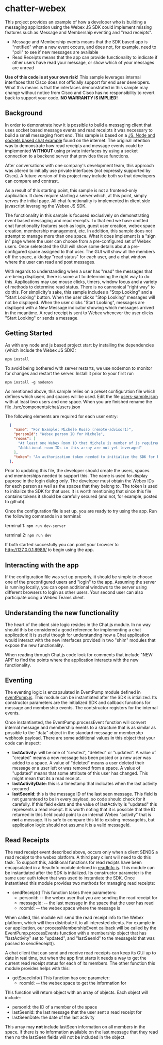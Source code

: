 # chatter-webex

This project provides an example of how a developer who is building a messaging application using the Webex JS SDK could implement missing features such as Message and Membership eventing and "read receipts". 
* Message and Membership events means that the SDK based app is "notified" when a new event occurs, and does not, for example, need to "poll" to see if new messages are available
* Read Receipts means that the app can provide functionality to indicate if other users have read your message, or show which of your messages are unread

**Use of this code is at your own risk!**  This sample leverages internal interfaces that Cisco does not officially support for end user developers.  What this means is that the interfaces demonstrated in this sample may change without notice from Cisco and Cisco has no responsibility to revert back to support your code.  **NO WARRANTY IS IMPLIED!**


## Background

In order to demonstrate how it is possible to build a messaging client that uses socket based message events and read receipts it was necessary to build a small messaging front end.   This sample is based on a [JS, Node and sockets based chat example](https://quantizd.com/build-chat-app-with-express-react-socket-io/) found on the internet.   The original intention was to demonstrate how read receipts and message events could be implemented **WITHOUT** using private interfaces by using a socket connection to a backend server that provides these functions.

After conversations with one company's development team, this approach was altered to initially use private interfaces (not expressly supported by Cisco).   A future version of this project may include both so that developers can compare and contrast.

As a result of this starting point, this sample is not a frontend-only application.  It does require starting a server which, at this point, simply serves the initial page.  All chat functionality is implemented in client side javascript leveraging the Webex JS SDK.

The functionality in this sample is focused exclusively on demonstrating event based messaging and read receipts.  To that end we have omitted chat functionality features such as login, guest user creation, webex space creation, membership management, etc.   In addition, this sample does not attempt to manage more than one space.   What it does implement is a "sign in" page where the user can choose from a pre-configured set of Webex users. Once seletected the GUI will show some details about a pre-configured space assigned to that user.  The GUI will show all the members off the space, a kludgy "read status" for each user, and a chat window where the user can read and post messages.

With regards to understanding when a user has "read" the messages that are being displayed, there is some art to determining the right way to do this.  Applications may use mouse clicks, timers, window focus and a variety of methods to determine read status.  There is no cannonical "right way" to do this.  For simplicity's sake, this sample includes a "Stop Looking" and a "Start Looking" button.  When the user clicks "Stop Looking" messages will not be displayed.  When the user clicks "Start Looking", messages are displayed with a New Message indicator showing which messages arrived in the meantime.  A read receipt is sent to Webex whenever the user clicks "Start Looking" or sends a message.

## Getting Started

As with any node and js based project start by installing the dependencies (which include the Webex JS SDK):

`npm install`

To avoid being bothered with server restarts, we use nodemon to monitor for changes and restart the server.  Install it prior to your first run

`npm install -g nodemon`

As mentioned above, this sample relies on a preset configuration file which defines which users and spaces will be used.  Edit the file [users-sample.json](.src/components/chat/users-sample.json) with at least two users and one space.  When you are finished rename the file ./src/components/chat/users.json

The following elements are required for each user entry:
```json
  {
    "name": "For Example: Michele Russo (remote-advisor1)", 
    "personId": "Webex person ID for Michele",
    "rooms": [
      "At least one Webex Room ID that Michele is member of is required",
      "Additional room IDs in this array are not yet leveraged"
    ],
    "token": "An authorization token needed to initialize the SDK for Michele"
  },
```
Prior to updating this file, the developer should create the users, spaces and memberships needed to support this. The name is used for display puprose in the login dialog only.  The developer must obtain the Webex IDs for each person as well as the spaces that they belong to. The token is used to initialize the SDK for that user.  It is worth mentioning that since this file contains tokens it should be carefully secured (and not, for example, posted to github).

Once the configuration file is set up, you are ready to try using the app.  Run the following commands in a terminal:

terminal 1: `npm run dev-server`

terminal 2: `npm run dev`

If both started succesfully you can point your browser to http://127.0.0.1:8989/ to begin using the app.

## Interacting with the app

If the configuration file was set up properly, it should be simple to choose one of the preconfigured users and "login" to the app.   Assuming the server is running locally, you can open additional windows to the server using different browsers to login as other users.  Your second user can also participate using a Webex Teams client.

## Understanding the new functionality

The heart of the client side logic resides in the Chat.js module.   In no way should this be considered a good reference for implementing a chat application!  It is useful though for understanding how a Chat application would interact with the new interfaces provided in two "shim" modules that expose the new functionality.

When reading through Chat.js code look for comments that include "NEW API" to find the points where the application interacts with the new functionality.

## Eventing

The eventing logic is encapsulated in EventPump module defined in [eventPump.js](src/components/chat/eventPump.js).  This module can be instantiated after the SDK is intialized.  Its constructor parameters are the initialized SDK and callback functions for message and membership events.  The contstructor registers for the internal events. 

Once instantianted, the EventPump.processEvent function will convert internal message and membership events to a structure that is as similar as possible to the "data" object in the  standard message or membershp webhook payload.  There are some additional values in this object that your code can inspect:

* **lastActivity**: will be one of "created", "deleted" or "updated".  A value of "created" means a new message has been posted or a new user was added to a space.   A value of "deleted" means a user deleted their message or a user left or was removed from a space.   A value of "updated" means that some attribute of this user has changed.  This might mean that its a read receipt.
* **lastActivityDate**: this is a timestamp that indicates when the last activity occured
* **lastSeenId**: this is the message ID of the last seen message.   This field is not guaranteed to be in every payload, so code should check for it carefully.  If this field exists and the value of lastActivity is "updated" this represents a read receipt.  It is worth noting that it is possible that the ID returned in this field could point to an internal Webex "activity" that is **not** a message.   It is safe to compare this Id to existing messageIds, but application logic should not assume it is a valid messageId.

## Read Receipts

The read receipt event described above, occurs only when a client SENDS a read receipt to the webex platform.   A third pary client will need to do this task.  To support this, additional functions for read recipts have been encapsulated in a ReadInfo module defined in [readInfo.js](src/components/chat/readInfo.js).  This module can be instantiated after the SDK is intialized.  Its constructor parameter is the same user auth token that was used to instantiate the SDK.  Once instantiated this module provides two methods for managing read receipts:

* sendReceipt()  This function takes three parameters:
  * personId:  -- the webex user that you are sending the read receipt for
  * messageId: -- the last message in the space that the user has read
  * roomId: -- the webex space where the message is

When called, this module will send the read receipt info to the Webex platform, which will then distribute it to all interested clients.  For example in our application, our processMembershipEvent callback will be called by the EventPump.processEvents function with a membership object that has "lastActivity" set to "updated", and "lastSeenId" to the messageId that was passed to sendReceipt().

A chat client that can send and receive read receipts can keep its GUI up to date in real time, but when the app first starts it needs a way to get the current read receipt status for each of its members.   The other function this module provides helps with this:

* getSpaceInfo()  This function has one parameter:
  * roomId: -- the webex space to get the information for

This function will return object with an array of objects.  Each object will include:
* personId: the ID of a member of the space
* lastSeenId: the last message that the user sent a read receipt for
* lastSeenDate: the date of the last activity

This array may **not** include lastSeen information on all members in the space.   If there is no information available on the last message that they read then no the lastSeen fields will not be included in the object.

